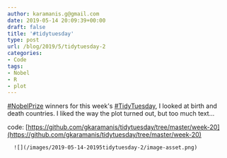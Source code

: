 ```yaml
---
author: karamanis.g@gmail.com
date: 2019-05-14 20:09:39+00:00
draft: false
title: '#tidytuesday'
type: post
url: /blog/2019/5/tidytuesday-2
categories:
- Code
tags:
- Nobel
- R
- plot
---
```


[#NobelPrize](https://mobile.twitter.com/hashtag/NobelPrize?src=hashtag_click) winners for this week's [#TidyTuesday](https://mobile.twitter.com/hashtag/TidyTuesday?src=hashtag_click), I looked at birth and death countries. I liked the way the plot turned out, but too much text...  

code: [https://github.com/gkaramanis/tidytuesday/tree/master/week-20](https://github.com/gkaramanis/tidytuesday/tree/master/week-20)


  
      ![](/images/2019-05-14-20195tidytuesday-2/image-asset.png)

